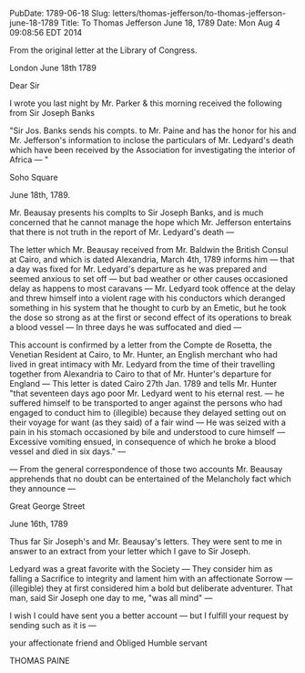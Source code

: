 PubDate: 1789-06-18
Slug: letters/thomas-jefferson/to-thomas-jefferson-june-18-1789
Title: To Thomas Jefferson  June 18, 1789
Date: Mon Aug  4 09:08:56 EDT 2014

   From the original letter at the Library of Congress.

   London June 18th 1789

   Dear Sir

   I wrote you last night by Mr. Parker & this morning received the
   following from Sir Joseph Banks

   "Sir Jos. Banks sends his compts. to Mr. Paine and has the honor for his
   and Mr. Jefferson's information to inclose the particulars of Mr.
   Ledyard's death which have been received by the Association for
   investigating the interior of Africa &mdash; "
   
   Soho Square

   June 18th, 1789.

   Mr. Beausay presents his complts to Sir Joseph Banks, and is much
   concerned that he cannot manage the hope which Mr. Jefferson entertains
   that there is not truth in the report of Mr. Ledyard's death &mdash; 
  
   The letter which Mr. Beausay received from Mr. Baldwin the British Consul at 
   Cairo, and which is dated Alexandria, March 4th, 1789 informs him &mdash; 
   that a day was fixed for Mr. Ledyard's departure as he was prepared and 
   seemed anxious to set off &mdash; but bad weather or other causes occasioned 
   delay as happens to most caravans &mdash; Mr. Ledyard took offence at the 
   delay and threw himself into a violent rage with his conductors which 
   deranged something in his system that he thought to curb by an Emetic, but he 
   took the dose so strong as at the first or second effect of its operations to 
   break a blood vessel &mdash; In three days he was suffocated and died &mdash; 

   This account is confirmed by a letter from the Compte de Rosetta, the
   Venetian Resident at Cairo, to Mr. Hunter, an English merchant who had
   lived in great intimacy with Mr. Ledyard from the time of their travelling
   together from Alexandria to Cairo to that of Mr. Hunter's departure for
   England &mdash; This letter is dated Cairo 27th Jan. 1789 and tells Mr.
   Hunter "that seventeen days ago poor Mr. Ledyard went to his eternal rest. 
   &mdash; he suffered himself to be transported to anger against the persons 
   who had engaged to conduct him to (illegible) because they delayed setting 
   out on their voyage for want (as they said) of a fair wind &mdash; He was 
   seized with a pain in his stomach occasioned by bile and understood to cure 
   himself &mdash; Excessive vomiting ensued, in consequence of which he broke 
   a blood vessel and died in six days." &mdash;

   &mdash; From the general correspondence of those two accounts Mr. Beausay
   apprehends that no doubt can be entertained of the Melancholy fact which
   they announce &mdash;

   Great George Street

   June 16th, 1789

   Thus far Sir Joseph's and Mr. Beausay's letters. They were sent to me in
   answer to an extract from your letter which I gave to Sir Joseph. 
   
   Ledyard was a great favorite with the Society &mdash; They consider him as 
   falling a
   Sacrifice to integrity and lament him with an affectionate Sorrow &mdash;
   (illegible) they at first considered him a bold but deliberate adventurer.
   That man, said Sir Joseph one day to me, "was all mind" &mdash;

   I wish I could have sent you a better account &mdash; but I fulfill your 
   request by sending such as it is &mdash;

   your affectionate friend and Obliged Humble servant

   THOMAS PAINE


